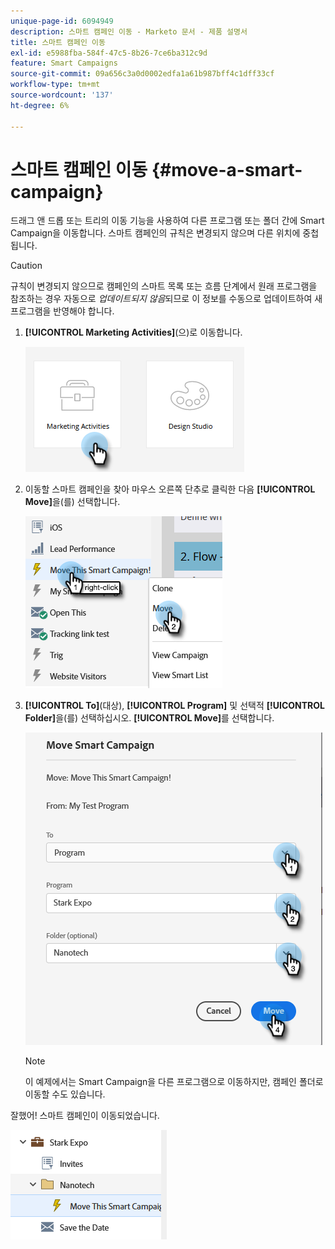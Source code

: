 ```yaml
---
unique-page-id: 6094949
description: 스마트 캠페인 이동 - Marketo 문서 - 제품 설명서
title: 스마트 캠페인 이동
exl-id: e5988fba-584f-47c5-8b26-7ce6ba312c9d
feature: Smart Campaigns
source-git-commit: 09a656c3a0d0002edfa1a61b987bff4c1dff33cf
workflow-type: tm+mt
source-wordcount: '137'
ht-degree: 6%

---
```


# 스마트 캠페인 이동 {#move-a-smart-campaign}

드래그 앤 드롭 또는 트리의 이동 기능을 사용하여 다른 프로그램 또는 폴더 간에 Smart Campaign을 이동합니다. 스마트 캠페인의 규칙은 변경되지 않으며 다른 위치에 중첩됩니다.

>[!CAUTION]
>
>규칙이 변경되지 않으므로 캠페인의 스마트 목록 또는 흐름 단계에서 원래 프로그램을 참조하는 경우 자동으로 _업데이트되지 않음_&#x200B;되므로 이 정보를 수동으로 업데이트하여 새 프로그램을 반영해야 합니다.

1. **[!UICONTROL Marketing Activities]**(으)로 이동합니다.

   ![](assets/move-a-smart-campaign-1.png)

1. 이동할 스마트 캠페인을 찾아 마우스 오른쪽 단추로 클릭한 다음 **[!UICONTROL Move]**&#x200B;을(를) 선택합니다.

   ![](assets/move-a-smart-campaign-2.png)

1. **[!UICONTROL To]**(대상), **[!UICONTROL Program]** 및 선택적 **[!UICONTROL Folder]**&#x200B;을(를) 선택하십시오. **[!UICONTROL Move]**&#x200B;를 선택합니다.

   ![](assets/move-a-smart-campaign-3.png)

   >[!NOTE]
   >
   >이 예제에서는 Smart Campaign을 다른 프로그램으로 이동하지만, 캠페인 폴더로 이동할 수도 있습니다.

잘했어! 스마트 캠페인이 이동되었습니다.

![](assets/move-a-smart-campaign-4.png)
